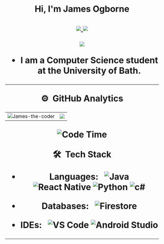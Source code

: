 
<!--![](https://github.com/imKashyap/imKashyap/blob/master/banner.png)-->
<p align="center"> <h1 align="center"> Hi, I'm James Ogborne</p>
<p align="center">
<a href="https://codewars.com/users/JettinJames/"><img src="https://img.shields.io/badge/-codewars-AB0013?style=for-the-badge&logo=Codewars&logoColor=black"/> </a>
<a href="https://www.instagram.com/jms_ogb/"><img src="https://img.shields.io/badge/Instagram-E4405F?style=for-the-badge&logo=instagram&logoColor=white"/> </a>
</p>

<p align="center"> <img src="https://komarev.com/ghpvc/?username=imKashyap&label=Profile%20Visits&color=blue&style=plastic%22%20alt=%22imKashyap" /> </p>

* I am a Computer Science student at the University of Bath.


***
**⚙️ &nbsp;GitHub Analytics**
<table style="width:100%">
  <tr>
    <td> <img src="https://github-readme-stats.vercel.app/api?username=James-the-coder&show_icons=true&theme=dark&locale=en&hide_border=true" alt="James-the-coder" /></td>
    <td><img src="https://github-readme-stats.vercel.app/api/top-langs/?username=James-the-coder&theme=dark&hide_border=true&layout=compact"></td>
  </tr>
</table>

<!-- [![James's wakatime stats](https://github-readme-stats.vercel.app/api/wakatime?username=James-the-coder&theme=tokyonight)](https://github.com/James-the-coder/github-readme-stats)-->
<!-- *** -->
<!--START_SECTION:waka-->
![Code Time](http://img.shields.io/badge/Code%20Time-264%20hrs%2019%20mins-blue)
<!--
📊 **This Week I Spent My Time On** 

```text
⌚︎ Time Zone: Europe/London

💬 Programming Languages: 
No Activity Tracked This Week

🔥 Editors: 
No Activity Tracked This Week

💻 Operating System: 
No Activity Tracked This Week

```

 Last Updated on 24/09/2022 18:53:40 UTC
-->
 
<!--END_SECTION:waka-->

**🛠 &nbsp;Tech Stack**

- Languages: &nbsp;
  ![Java](https://img.shields.io/badge/-Java-333333?style=flat&logo=Java&logoColor=007ACC)
  ![React Native](https://img.shields.io/badge/-React%20Native-333333?logo=react&logoColor=white&style=flat)
  ![Python](https://img.shields.io/badge/-Python-333333?style=flat&logo=Python)
  ![c#](https://img.shields.io/badge/-c#-333333?style=flat&logo=C)

- Databases:  &nbsp;
  ![Firestore](https://img.shields.io/badge/-Firestore-333333?style=flat&logo=firebase)

- IDEs: &nbsp;
  ![VS Code](https://img.shields.io/badge/-VS%20Code-333333?style=flat&logo=visual-studio-code&logoColor=007ACC)
  ![Android Studio](https://img.shields.io/badge/-Android%20Studio-333333?style=flat&logo=android-studio)

***
